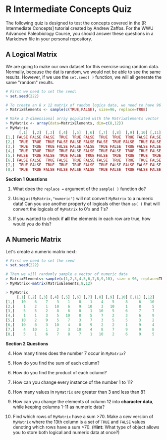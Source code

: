 # R Intermediate Concepts Quiz

The following quiz is designed to test the concepts covered in the [R Intermediate Concepts] tutorial created by Andrew Zaffos. For the WWU Advanced Paleobiology Course, you should answer these questions in a Markdown file in your personal repository.

## A Logical Matrix

We are going to make our own dataset for this exercise using random data. Normally, because the dat is random, we would not be able to see the same results. However, if we use the `set.seed( )` function, we will all generate the same "random" results.

````R
# First we need to set the seed:
> set.seed(222)

# To create an 8 x 12 matrix of random logica data, we need to have 96 elements (8 * 12)
> MatrixElements <- sample(c(TRUE,FALSE), size=96, replace=TRUE)

# Make a 2-dimensional array populated with the MatrixElements vector
> MyMatrix <- array(data=MatrixElements, dim=c(8,12))
> MyMatrix
      [,1]  [,2]  [,3]  [,4]  [,5]  [,6]  [,7]  [,8]  [,9] [,10] [,11] [,12]
[1,] FALSE FALSE FALSE  TRUE  TRUE FALSE  TRUE  TRUE  TRUE FALSE FALSE FALSE
[2,]  TRUE  TRUE  TRUE FALSE FALSE FALSE FALSE  TRUE FALSE  TRUE FALSE  TRUE
[3,]  TRUE  TRUE  TRUE FALSE FALSE FALSE  TRUE FALSE  TRUE FALSE FALSE FALSE
[4,]  TRUE  TRUE  TRUE  TRUE FALSE FALSE  TRUE FALSE  TRUE  TRUE FALSE FALSE
[5,] FALSE  TRUE FALSE  TRUE FALSE  TRUE FALSE  TRUE  TRUE  TRUE  TRUE  TRUE
[6,] FALSE FALSE  TRUE FALSE  TRUE FALSE FALSE  TRUE  TRUE  TRUE FALSE  TRUE
[7,]  TRUE FALSE  TRUE  TRUE  TRUE FALSE  TRUE FALSE FALSE FALSE FALSE FALSE
[8,]  TRUE  TRUE FALSE FALSE FALSE FALSE  TRUE FALSE  TRUE FALSE FALSE  TRUE
````

**Section 1 Questions**

1. What does the `replace =` argument of the `sample( )` function do?

2. Using `as(MyMatrix,"numeric")` will not convert `MyMatrix` to a numeric data! Can you use another property of logicals other than `as( )` that will convert the logicals of `MyMatrix` to 0's and 1's?

3. If you wanted to check if **all** the elements in each row are true, how would you do this?

## A Numeric Matrix

Let's create a numeric matrix next:

````R
# First we need to set the seed
> set.seed(222)

# Then we will randomly sample a vector of numeric data
> MatrixElements<-sample(c(1,2,3,4,5,6,7,8,9,10), size = 96, replace=TRUE)
> MyMatrix<-matrix(MatrixElements,8,12)

> MyMatrix
     [,1] [,2] [,3] [,4] [,5] [,6] [,7] [,8] [,9] [,10] [,11] [,12]
[1,]   10    6    7    3    1    8    1    4    5     8     6    10
[2,]    1    2    1   10    6    9   10    3   10     1     8     5
[3,]    5    5    2    8    6    8    1   10    5     6     7     7
[4,]    1    1    3    5   10    8    5    7    2     3     6     9
[5,]   10    2    9    5    7    3    7    3    5     5     3     2
[6,]   10    8    3   10    4    8    9    2    2     1     9     4
[7,]    4   10    1    2    3   10    4    8    7     9     9     8
[8,]    5    1    6    7    8    7    1   10    2     6     9     5
````

**Section 2 Questions**

4. How many times does the number 7 occur in `MyMatrix`?

5. How do you find the sum of each column?

6. How do you find the product of each column?

7. How can you change every instance of the number 1 to 11?

8. How many values in `MyMatrix` are greater than 3 and less than 8?

9. How can you change the elements of column 12 into **character data**, while keeping columns 1-11 as numeric data?

10. Find which rows of `MyMatrix` have a sum >70. Make a *new* version of `MyMatrix` where the 13th column is a set of `TRUE` and `FALSE` values denoting which rows have a sum >70. (**Hint:** What type of object allows you to store both logical and numeric data at once?)
